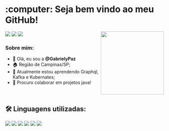 <h1> :computer: Seja bem vindo ao meu GitHub! </h1>

<img align='right' src='https://media1.tenor.com/images/841aeb9f113999616d097b414c539dfd/tenor.gif?itemid=4691438' width='200'>




<a href="https://www.linkedin.com/in/gabriely-paz-8513021b8/"><img src="https://img.shields.io/badge/linkedin-0077B5.svg?style=for-the-badge&logo=linkedin&logoColor=white"></a>
<a href="https://www.instagram.com/gabriely__paz/?igshid=YTQwZjQ0NmI0OA%3D%3D"><img src="https://img.shields.io/badge/instagram-E4405F.svg?style=for-the-badge&logo=instagram&logoColor=white"></a>
<a href="mailto:gabrielysouza120@gmail.com"><img src="https://img.shields.io/badge/e‑mail-D14836.svg?style=for-the-badge&logo=GMail&logoColor=white"></a>

### Sobre mim:

- 👋 Olá, eu sou a <b>@GabrielyPaz</b>
- :house: Região de Campinas/SP;
- 🌱 Atualmente estou aprendendo Graphql, Kafka e Kubernates;
- 💞️ Procuro colaborar em projetos java!

<br />

## 🛠 Linguagens utilizadas:

<p>
  <img src="https://img.shields.io/badge/javascript%20-%23323330.svg?&style=for-the-badge&logo=javascript&logoColor=yellow"/>
  <img src="https://img.shields.io/badge/typescript%20-%23323330.svg?&style=for-the-badge&logo=typescript&logoColor=white"/>
  <img src="https://img.shields.io/badge/Java%20-%23323330.svg?&style=for-the-badge&logo=java&logoColor=white"/>
  <img src="https://img.shields.io/badge/SpringBoot%20-%23323330.svg?&style=for-the-badge&logo=springboot&logoColor=white"/>
  <img src="https://img.shields.io/badge/Docker%20-%23323330.svg?&style=for-the-badge&logo=docker&logoColor=white"/>
  <img src="https://img.shields.io/badge/SQL%20-%23323330.svg?&style=for-the-badge&logo=mysql&logoColor=white"/>
</p>

